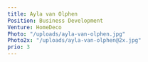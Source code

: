 ```yaml
---
title: Ayla van Olphen
Position: Business Development
Venture: HomeDeco
Photo: "/uploads/ayla-van-olphen.jpg"
Photo2x: "/uploads/ayla-van-olphen@2x.jpg"
prio: 3
---
```


